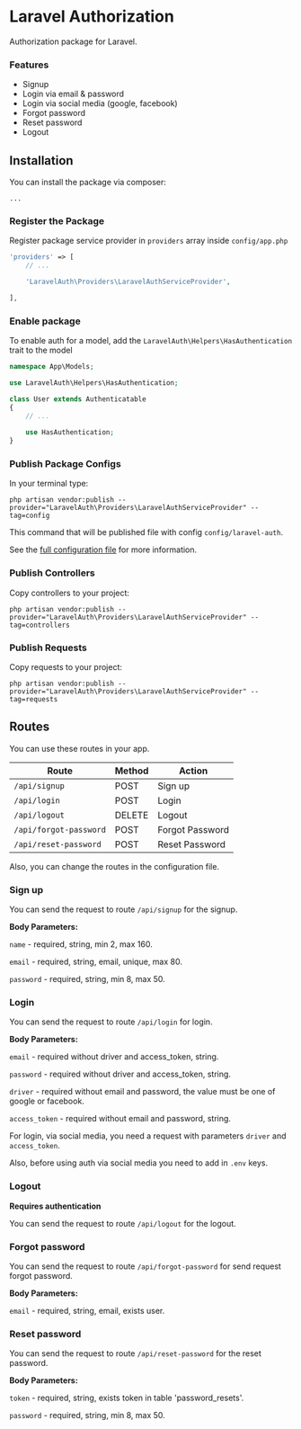 # Laravel Authorization

Authorization package for Laravel.

### Features

* Signup
* Login via email & password
* Login via social media (google, facebook)
* Forgot password
* Reset password
* Logout

## Installation

You can install the package via composer:

    ...

### Register the Package

Register package service provider in `providers` array inside `config/app.php`

```php
'providers' => [
    // ...

    'LaravelAuth\Providers\LaravelAuthServiceProvider',

],
```

### Enable package

To enable auth for a model, add the `LaravelAuth\Helpers\HasAuthentication` trait to the model

```php
namespace App\Models;

use LaravelAuth\Helpers\HasAuthentication;

class User extends Authenticatable
{
    // ...
    
    use HasAuthentication; 
}
```

### Publish Package Configs

In your terminal type:

    php artisan vendor:publish --provider="LaravelAuth\Providers\LaravelAuthServiceProvider" --tag=config

This command that will be published file with config `config/laravel-auth`.

See the [full configuration file](https://github.com/nazaryuzhyn/laravel-auth/blob/dev/src/config/laravel-auth.php)
for more information.

### Publish Controllers

Copy controllers to your project:

    php artisan vendor:publish --provider="LaravelAuth\Providers\LaravelAuthServiceProvider" --tag=controllers

### Publish Requests

Copy requests to your project:

    php artisan vendor:publish --provider="LaravelAuth\Providers\LaravelAuthServiceProvider" --tag=requests

## Routes

You can use these routes in your app.

| Route                  | Method | Action          |
|------------------------|--------|-----------------|
| `/api/signup`          | POST   | Sign up         |
| `/api/login`           | POST   | Login           |
| `/api/logout`          | DELETE | Logout          |
| `/api/forgot-password` | POST   | Forgot Password |
| `/api/reset-password`  | POST   | Reset Password  |

Also, you can change the routes in the configuration file.

### Sign up

You can send the request to route `/api/signup` for the signup.

**Body Parameters:**

`name` - required, string, min 2, max 160.

`email` - required, string, email, unique, max 80.

`password` - required, string, min 8, max 50.

### Login

You can send the request to route `/api/login` for login.

**Body Parameters:**

`email` - required without driver and access_token, string.

`password` - required without driver and access_token, string.

`driver` - required without email and password, the value must be one of google or facebook.

`access_token` - required without email and password, string.

For login, via social media, you need a request with parameters `driver` and `access_token`.

Also, before using auth via social media you need to add in `.env` keys.

### Logout

**Requires authentication**

You can send the request to route `/api/logout` for the logout.

### Forgot password

You can send the request to route `/api/forgot-password` for send request forgot password.

**Body Parameters:**

`email` - required, string, email, exists user.

### Reset password

You can send the request to route `/api/reset-password` for the reset password.

**Body Parameters:**

`token` - required, string, exists token in table 'password_resets'.

`password` - required, string, min 8, max 50.
